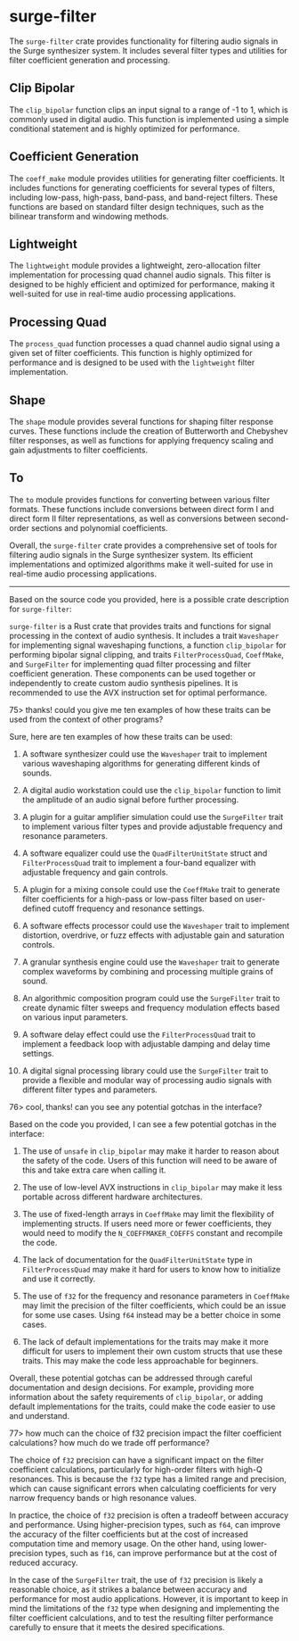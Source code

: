 # surge-filter

The `surge-filter` crate provides functionality
for filtering audio signals in the Surge
synthesizer system. It includes several filter
types and utilities for filter coefficient
generation and processing.

## Clip Bipolar

The `clip_bipolar` function clips an input signal
to a range of -1 to 1, which is commonly used in
digital audio. This function is implemented using
a simple conditional statement and is highly
optimized for performance.

## Coefficient Generation

The `coeff_make` module provides utilities for
generating filter coefficients. It includes
functions for generating coefficients for several
types of filters, including low-pass, high-pass,
band-pass, and band-reject filters. These
functions are based on standard filter design
techniques, such as the bilinear transform and
windowing methods.

## Lightweight

The `lightweight` module provides a lightweight,
zero-allocation filter implementation for
processing quad channel audio signals. This filter
is designed to be highly efficient and optimized
for performance, making it well-suited for use in
real-time audio processing applications.

## Processing Quad

The `process_quad` function processes a quad
channel audio signal using a given set of filter
coefficients. This function is highly optimized
for performance and is designed to be used with
the `lightweight` filter implementation.

## Shape

The `shape` module provides several functions for
shaping filter response curves. These functions
include the creation of Butterworth and Chebyshev
filter responses, as well as functions for
applying frequency scaling and gain adjustments to
filter coefficients.

## To

The `to` module provides functions for converting
between various filter formats. These functions
include conversions between direct form I and
direct form II filter representations, as well as
conversions between second-order sections and
polynomial coefficients.

Overall, the `surge-filter` crate provides
a comprehensive set of tools for filtering audio
signals in the Surge synthesizer system. Its
efficient implementations and optimized algorithms
make it well-suited for use in real-time audio
processing applications.

-----------------
Based on the source code you provided, here is
a possible crate description for `surge-filter`:

`surge-filter` is a Rust crate that provides
traits and functions for signal processing in the
context of audio synthesis. It includes a trait
`Waveshaper` for implementing signal waveshaping
functions, a function `clip_bipolar` for
performing bipolar signal clipping, and traits
`FilterProcessQuad`, `CoeffMake`, and
`SurgeFilter` for implementing quad filter
processing and filter coefficient
generation. These components can be used together
or independently to create custom audio synthesis
pipelines. It is recommended to use the AVX
instruction set for optimal performance.

75> thanks! could you give me ten examples of how
these traits can be used from the context of other
programs?

Sure, here are ten examples of how these traits
can be used:

1. A software synthesizer could use the
   `Waveshaper` trait to implement various
   waveshaping algorithms for generating different
   kinds of sounds.

2. A digital audio workstation could use the
   `clip_bipolar` function to limit the amplitude
   of an audio signal before further processing.

3. A plugin for a guitar amplifier simulation
   could use the `SurgeFilter` trait to implement
   various filter types and provide adjustable
   frequency and resonance parameters.

4. A software equalizer could use the
   `QuadFilterUnitState` struct and
   `FilterProcessQuad` trait to implement
   a four-band equalizer with adjustable frequency
   and gain controls.

5. A plugin for a mixing console could use the
   `CoeffMake` trait to generate filter
   coefficients for a high-pass or low-pass filter
   based on user-defined cutoff frequency and
   resonance settings.

6. A software effects processor could use the
   `Waveshaper` trait to implement distortion,
   overdrive, or fuzz effects with adjustable gain
   and saturation controls.

7. A granular synthesis engine could use the
   `Waveshaper` trait to generate complex
   waveforms by combining and processing multiple
   grains of sound.

8. An algorithmic composition program could use
   the `SurgeFilter` trait to create dynamic
   filter sweeps and frequency modulation effects
   based on various input parameters.

9. A software delay effect could use the
   `FilterProcessQuad` trait to implement
   a feedback loop with adjustable damping and
   delay time settings.

10. A digital signal processing library could use
    the `SurgeFilter` trait to provide a flexible
    and modular way of processing audio signals
    with different filter types and parameters.

76> cool, thanks! can you see any potential
gotchas in the interface?

Based on the code you provided, I can see a few
potential gotchas in the interface:

1. The use of `unsafe` in `clip_bipolar` may make
   it harder to reason about the safety of the
   code. Users of this function will need to be
   aware of this and take extra care when calling
   it.

2. The use of low-level AVX instructions in
   `clip_bipolar` may make it less portable across
   different hardware architectures.

3. The use of fixed-length arrays in `CoeffMake`
   may limit the flexibility of implementing
   structs. If users need more or fewer
   coefficients, they would need to modify the
   `N_COEFFMAKER_COEFFS` constant and recompile
   the code.

4. The lack of documentation for the
   `QuadFilterUnitState` type in
   `FilterProcessQuad` may make it hard for users
   to know how to initialize and use it correctly.

5. The use of `f32` for the frequency and
   resonance parameters in `CoeffMake` may limit
   the precision of the filter coefficients, which
   could be an issue for some use cases. Using
   `f64` instead may be a better choice in some
   cases.

6. The lack of default implementations for the
   traits may make it more difficult for users to
   implement their own custom structs that use
   these traits. This may make the code less
   approachable for beginners.

Overall, these potential gotchas can be addressed
through careful documentation and design
decisions. For example, providing more information
about the safety requirements of `clip_bipolar`,
or adding default implementations for the traits,
could make the code easier to use and understand.

77> how much can the choice of f32 precision
impact the filter coefficient calculations? how
much do we trade off performance?

The choice of `f32` precision can have
a significant impact on the filter coefficient
calculations, particularly for high-order filters
with high-Q resonances. This is because the `f32`
type has a limited range and precision, which can
cause significant errors when calculating
coefficients for very narrow frequency bands or
high resonance values.

In practice, the choice of `f32` precision is
often a tradeoff between accuracy and
performance. Using higher-precision types, such as
`f64`, can improve the accuracy of the filter
coefficients but at the cost of increased
computation time and memory usage. On the other
hand, using lower-precision types, such as `f16`,
can improve performance but at the cost of reduced
accuracy.

In the case of the `SurgeFilter` trait, the use of
`f32` precision is likely a reasonable choice, as
it strikes a balance between accuracy and
performance for most audio applications. However,
it is important to keep in mind the limitations of
the `f32` type when designing and implementing the
filter coefficient calculations, and to test the
resulting filter performance carefully to ensure
that it meets the desired specifications.
